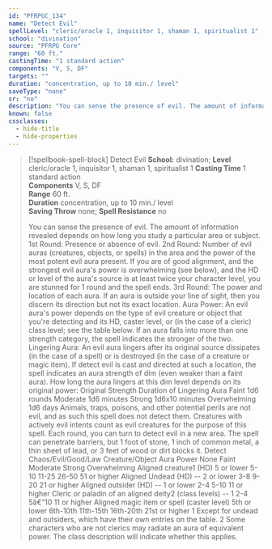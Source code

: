 ```yaml
---
id: "PFRPGC_134"
name: "Detect Evil"
spellLevel: "cleric/oracle 1, inquisitor 1, shaman 1, spiritualist 1"
school: "divination"
source: "PFRPG Core"
range: "60 ft."
castingTime: "1 standard action"
components: "V, S, DF"
targets: ""
duration: "concentration, up to 10 min./ level"
saveType: "none"
sr: "no"
description: "You can sense the presence of evil. The amount of information revealed depends on how long you study a particular area or subject. 1st Round: Presence or absence of evil. 2nd Round: Number of evil auras (creatures, objects, or spells) in the area and the power of the most potent evil aura present. If you are of good alignment, and the strongest evil aura's power is overwhelming (see below), and the HD or level of the aura's source is at least twice your character level, you are stunned for 1 round and the spell ends. 3rd Round: The power and location of each aura. If an aura is outside your line of sight, then you discern its direction but not its exact location. Aura Power: An evil aura's power depends on the type of evil creature or object that you're detecting and its HD, caster level, or (in the case of a cleric) class level; see the table below. If an aura falls into more than one strength category, the spell indicates the stronger of the two. Lingering Aura: An evil aura lingers after its original source dissipates (in the case of a spell) or is destroyed (in the case of a creature or magic item). If detect evil is cast and directed at such a location, the spell indicates an aura strength of dim (even weaker than a faint aura). How long the aura lingers at this dim level depends on its original power: Original Strength Duration of Lingering Aura Faint 1d6 rounds Moderate 1d6 minutes Strong 1d6x10 minutes Overwhelming 1d6 days  Animals, traps, poisons, and other potential perils are not evil, and as such this spell does not detect them. Creatures with actively evil intents count as evil creatures for the purpose of this spell.  Each round, you can turn to detect evil in a new area. The spell can penetrate barriers, but 1 foot of stone, 1 inch of common metal, a thin sheet of lead, or 3 feet of wood or dirt blocks it. Detect Chaos/Evil/Good/Law Creature/Object Aura Power None Faint Moderate Strong Overwhelming Aligned creature1 (HD) 5 or lower 5-10 11-25 26-50 51 or higher Aligned Undead (HD) --  2 or lower 3-8 9-20 21 or higher Aligned outsider (HD) --  1 or lower 2-4 5-10 11 or higher Cleric or paladin of an aligned deity2 (class levels) --  1 2-4 5â€“10 11 or higher Aligned magic item or spell (caster level) 5th or lower 6th-10th 11th-15th 16th-20th 21st or higher 1 Except for undead and outsiders, which have their own entries on the table. 2 Some characters who are not clerics may radiate an aura of equivalent power. The class description will indicate whether this applies."
known: false
cssclasses:
  - hide-title
  - hide-properties
---
```


> [!spellbook-spell-block] Detect Evil
> **School:** divination; **Level** cleric/oracle 1, inquisitor 1, shaman 1, spiritualist 1
> **Casting Time** 1 standard action  
> **Components** V, S, DF  
> **Range** 60 ft.  
> **Duration** concentration, up to 10 min./ level  
> **Saving Throw** none; **Spell Resistance** no
> 
> You can sense the presence of evil. The amount of information revealed depends on how long you study a particular area or subject. 1st Round: Presence or absence of evil. 2nd Round: Number of evil auras (creatures, objects, or spells) in the area and the power of the most potent evil aura present. If you are of good alignment, and the strongest evil aura's power is overwhelming (see below), and the HD or level of the aura's source is at least twice your character level, you are stunned for 1 round and the spell ends. 3rd Round: The power and location of each aura. If an aura is outside your line of sight, then you discern its direction but not its exact location. Aura Power: An evil aura's power depends on the type of evil creature or object that you're detecting and its HD, caster level, or (in the case of a cleric) class level; see the table below. If an aura falls into more than one strength category, the spell indicates the stronger of the two. Lingering Aura: An evil aura lingers after its original source dissipates (in the case of a spell) or is destroyed (in the case of a creature or magic item). If detect evil is cast and directed at such a location, the spell indicates an aura strength of dim (even weaker than a faint aura). How long the aura lingers at this dim level depends on its original power: Original Strength Duration of Lingering Aura Faint 1d6 rounds Moderate 1d6 minutes Strong 1d6x10 minutes Overwhelming 1d6 days  Animals, traps, poisons, and other potential perils are not evil, and as such this spell does not detect them. Creatures with actively evil intents count as evil creatures for the purpose of this spell.  Each round, you can turn to detect evil in a new area. The spell can penetrate barriers, but 1 foot of stone, 1 inch of common metal, a thin sheet of lead, or 3 feet of wood or dirt blocks it. Detect Chaos/Evil/Good/Law Creature/Object Aura Power None Faint Moderate Strong Overwhelming Aligned creature1 (HD) 5 or lower 5-10 11-25 26-50 51 or higher Aligned Undead (HD) --  2 or lower 3-8 9-20 21 or higher Aligned outsider (HD) --  1 or lower 2-4 5-10 11 or higher Cleric or paladin of an aligned deity2 (class levels) --  1 2-4 5â€“10 11 or higher Aligned magic item or spell (caster level) 5th or lower 6th-10th 11th-15th 16th-20th 21st or higher 1 Except for undead and outsiders, which have their own entries on the table. 2 Some characters who are not clerics may radiate an aura of equivalent power. The class description will indicate whether this applies.